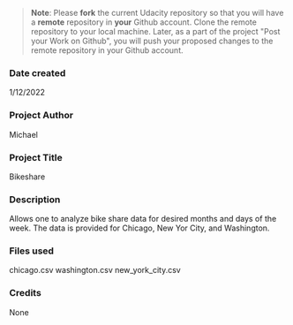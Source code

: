 >**Note**: Please **fork** the current Udacity repository so that you will have a **remote** repository in **your** Github account. Clone the remote repository to your local machine. Later, as a part of the project "Post your Work on Github", you will push your proposed changes to the remote repository in your Github account.

### Date created
1/12/2022

### Project Author
Michael

### Project Title
Bikeshare

### Description
Allows one to analyze bike share data for desired months and days of the week. The data is provided for Chicago, New Yor City, and Washington.

### Files used
chicago.csv
washington.csv
new_york_city.csv

### Credits
None

